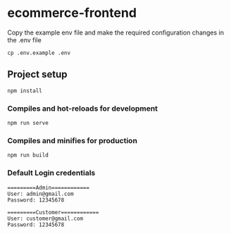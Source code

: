 # ecommerce-frontend

Copy the example env file and make the required configuration changes in the .env file

```
cp .env.example .env
```

## Project setup

```
npm install
```

### Compiles and hot-reloads for development

```
npm run serve
```

### Compiles and minifies for production

```
npm run build
```

### Default Login credentials

```
=========Admin============
User: admin@gmail.com
Password: 12345678

=========Customer============
User: customer@gmail.com
Password: 12345678
```
